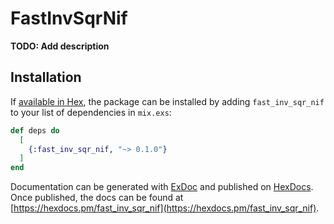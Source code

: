 # FastInvSqrNif

**TODO: Add description**

## Installation

If [available in Hex](https://hex.pm/docs/publish), the package can be installed
by adding `fast_inv_sqr_nif` to your list of dependencies in `mix.exs`:

```elixir
def deps do
  [
    {:fast_inv_sqr_nif, "~> 0.1.0"}
  ]
end
```

Documentation can be generated with [ExDoc](https://github.com/elixir-lang/ex_doc)
and published on [HexDocs](https://hexdocs.pm). Once published, the docs can
be found at [https://hexdocs.pm/fast_inv_sqr_nif](https://hexdocs.pm/fast_inv_sqr_nif).

